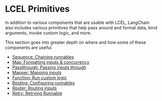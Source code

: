 # LCEL Primitives

In addition to various components that are usable with LCEL, LangChain also includes various primitives that help pass around and format data, bind arguments, invoke custom logic, and more.

This section goes into greater depth on where and how some of these components are useful.

- [Sequence: Chaining runnables](01-sequence.md)
- [Map: Formatting inputs & concurrency](02-map.md)
- [Passthrough: Passing inputs through](03-passthrough.md)
- [Mapper: Mapping inputs](04-mapper.md)
- [Function: Run custom logic](05-function.md)
- [Binding: Configuring runnables](06-binding.md)
- [Router: Routing inputs](07-router.md)
- [Retry: Retrying Runnable](08-retry.md)
